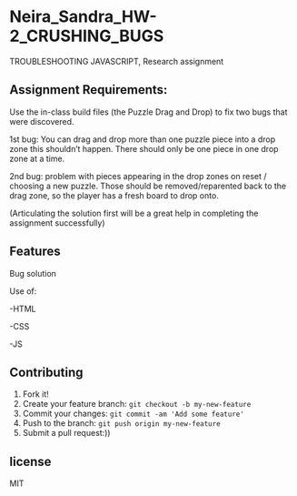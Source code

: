 # Neira_Sandra_HW-2_CRUSHING_BUGS
TROUBLESHOOTING JAVASCRIPT, Research assignment

## Assignment Requirements:

Use the in-class build files (the Puzzle Drag and Drop) to fix two bugs that were discovered. 

1st bug: You can drag and drop more than one puzzle piece into a drop zone this shouldn’t happen. There should only be one piece in one drop zone at a time.

2nd bug:  problem with pieces appearing in the drop zones on reset / choosing a new puzzle. Those should be removed/reparented back to the drag zone, so the player has a fresh board to drop onto.

(Articulating the solution first will be a great help in completing the assignment successfully)


## Features
Bug solution

Use of:

-HTML

-CSS

-JS

## Contributing
1. Fork it!
2. Create your feature branch: `git checkout -b my-new-feature`
3. Commit your changes: `git commit -am 'Add some feature'`
4. Push to the branch: `git push origin my-new-feature`
5. Submit a pull request:))

## license
MIT

